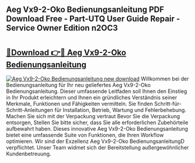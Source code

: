 ## Aeg Vx9-2-Oko Bedienungsanleitung PDF Download Free - Part-UTQ User Guide Repair - Service Owner Edition n2OC3

# <h2><a href="http://df22qz.blite.top/?on=Aeg+Vx9-2-Oko+Bedienungsanleitung">🔗Download 👉🔴 Aeg Vx9-2-Oko Bedienungsanleitung</a></h2>

[![Aeg Vx9-2-Oko Bedienungsanleitung new download](https://i.imgur.com/lujVjoI.png)](http://df22qz.blite.top/?on=Aeg+Vx9-2-Oko+Bedienungsanleitung)
Willkommen bei der Bedienungsanleitung für Ihr neu geliefertes Aeg Vx9-2-Oko Bedienungsanleitung. Dieser umfassende Leitfaden soll Ihnen den Einstieg in Ihr Produkt erleichtern und Ihnen ein gründliches Verständnis seiner Merkmale, Funktionen und Fähigkeiten vermitteln. Sie finden Schritt-für-Schritt-Anleitungen für Installation, Betrieb, Wartung und Fehlerbehebung. Machen Sie sich mit der Verpackung vertraut Bevor Sie die Verpackung entsorgen, Stellen Sie bitte sicher, dass Sie alle erforderlichen Zubehörteile aufbewahrt haben. Dieses innovative Aeg Vx9-2-Oko Bedienungsanleitung bietet eine umfassende Suite von Funktionen, die Ihren Workflow optimieren. Wir sind der Exzellenz Aeg Vx9-2-Oko BedienungsanleitungD verpflichtet. Unser Team widmet sich der Bereitstellung außergewöhnlicher Kundenbetreuung.
